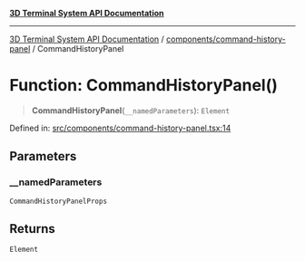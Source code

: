 [**3D Terminal System API Documentation**](../../../README.md)

***

[3D Terminal System API Documentation](../../../README.md) / [components/command-history-panel](../README.md) / CommandHistoryPanel

# Function: CommandHistoryPanel()

> **CommandHistoryPanel**(`__namedParameters`): `Element`

Defined in: [src/components/command-history-panel.tsx:14](https://github.com/Dicommunitas/ThreeJS_Terminal_3D2/blob/2d6118765ed06f96efcb299ae199b08c708400c9/src/components/command-history-panel.tsx#L14)

## Parameters

### \_\_namedParameters

`CommandHistoryPanelProps`

## Returns

`Element`

